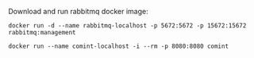 Download and run rabbitmq docker image:

```shell
docker run -d --name rabbitmq-localhost -p 5672:5672 -p 15672:15672 rabbitmq:management
```

```shell
docker run --name comint-localhost -i --rm -p 8080:8080 comint
```